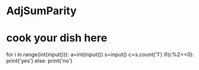 # AdjSumParity
# cook your dish here
for i in range(int(input())):
    a=int(input())
    s=input()
    c=s.count('1')
    if(c%2==0):
        print('yes')
    else:
        print('no')
